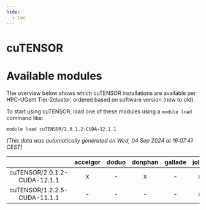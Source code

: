 ```yaml
---
hide:
  - toc
---
```


cuTENSOR
========

# Available modules


The overview below shows which cuTENSOR installations are available per HPC-UGent Tier-2cluster, ordered based on software version (new to old).

To start using cuTENSOR, load one of these modules using a `module load` command like:

```shell
module load cuTENSOR/2.0.1.2-CUDA-12.1.1
```

*(This data was automatically generated on Wed, 04 Sep 2024 at 16:07:41 CEST)*  

| |accelgor|doduo|donphan|gallade|joltik|shinx|skitty|
| :---: | :---: | :---: | :---: | :---: | :---: | :---: | :---: |
|cuTENSOR/2.0.1.2-CUDA-12.1.1|x|-|x|-|x|-|-|
|cuTENSOR/1.2.2.5-CUDA-11.1.1|-|-|-|-|x|-|-|
